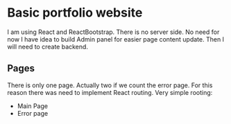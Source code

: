 # Basic portfolio website

I am using React and ReactBootstrap.
There is no server side. No need for now
I have idea to build Admin panel for easier page content update.
Then I will need to create backend.

## Pages

There is only one page. Actually two if we count the error page.
For this reason there was need to implement React routing.
Very simple rooting:
- Main Page
- Error page